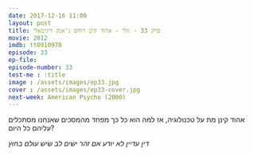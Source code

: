 ```yaml
---
date: 2017-12-16 11:00
layout: post
title: פרק 33 - וולי - אהוד קינן דוחס ג'אנק דיגיטאלי
movie: 2012
imdb: tt0910970
episode: 33
ep-file: 
episode-number: 33
test-me : :title
image : /assets/images/ep33.jpg
cover : /assets/images/ep33-cover.jpg
next-week: American Psycho (2000)
---
```


אהוד קינן מת על טכנולוגיה, אז למה הוא כל כך מפחד מהמסכים שאנחנו מסתכלים עליהם כל היום?

*דין עדיין לא יודע אם זהר ישים לב שיש עולם בחוץ*